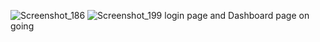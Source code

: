 ![Screenshot_186](https://github.com/user-attachments/assets/22928c2f-4212-4f7d-a7aa-b04d850aa428)
![Screenshot_199](https://github.com/user-attachments/assets/54b797b0-c45e-496f-a44f-e355623bbd73)
login page
and Dashboard page on going
